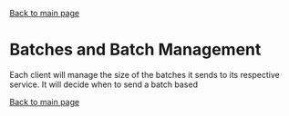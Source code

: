 [Back to main page](https://g-farrow.github.io/boto3_batch_utils)

# Batches and Batch Management
Each client will manage the size of the batches it sends to its respective service. It will decide when to send a batch 
based


[Back to main page](https://g-farrow.github.io/boto3_batch_utils)